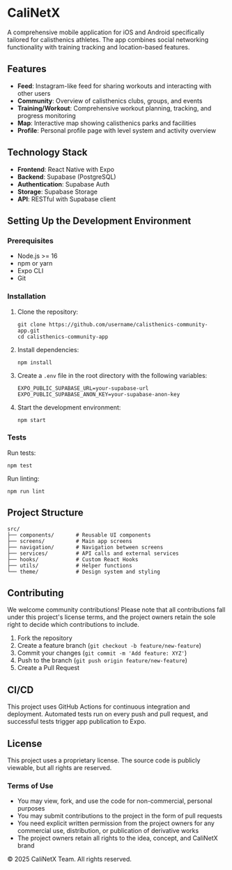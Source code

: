 # CaliNetX

A comprehensive mobile application for iOS and Android specifically tailored for calisthenics athletes. The app combines social networking functionality with training tracking and location-based features.

## Features

- **Feed**: Instagram-like feed for sharing workouts and interacting with other users
- **Community**: Overview of calisthenics clubs, groups, and events
- **Training/Workout**: Comprehensive workout planning, tracking, and progress monitoring
- **Map**: Interactive map showing calisthenics parks and facilities
- **Profile**: Personal profile page with level system and activity overview

## Technology Stack

- **Frontend**: React Native with Expo
- **Backend**: Supabase (PostgreSQL)
- **Authentication**: Supabase Auth
- **Storage**: Supabase Storage
- **API**: RESTful with Supabase client

## Setting Up the Development Environment

### Prerequisites

- Node.js >= 16
- npm or yarn
- Expo CLI
- Git

### Installation

1. Clone the repository:
   ```
   git clone https://github.com/username/calisthenics-community-app.git
   cd calisthenics-community-app
   ```

2. Install dependencies:
   ```
   npm install
   ```

3. Create a `.env` file in the root directory with the following variables:
   ```
   EXPO_PUBLIC_SUPABASE_URL=your-supabase-url
   EXPO_PUBLIC_SUPABASE_ANON_KEY=your-supabase-anon-key
   ```

4. Start the development environment:
   ```
   npm start
   ```

### Tests

Run tests:
```
npm test
```

Run linting:
```
npm run lint
```

## Project Structure

```
src/
├── components/       # Reusable UI components
├── screens/          # Main app screens
├── navigation/       # Navigation between screens
├── services/         # API calls and external services
├── hooks/            # Custom React Hooks
├── utils/            # Helper functions
└── theme/            # Design system and styling
```

## Contributing

We welcome community contributions! Please note that all contributions fall under this project's license terms, and the project owners retain the sole right to decide which contributions to include.

1. Fork the repository
2. Create a feature branch (`git checkout -b feature/new-feature`)
3. Commit your changes (`git commit -m 'Add feature: XYZ'`)
4. Push to the branch (`git push origin feature/new-feature`)
5. Create a Pull Request

## CI/CD

This project uses GitHub Actions for continuous integration and deployment. Automated tests run on every push and pull request, and successful tests trigger app publication to Expo.

## License

This project uses a proprietary license. The source code is publicly viewable, but all rights are reserved.

### Terms of Use

- You may view, fork, and use the code for non-commercial, personal purposes
- You may submit contributions to the project in the form of pull requests
- You need explicit written permission from the project owners for any commercial use, distribution, or publication of derivative works
- The project owners retain all rights to the idea, concept, and CaliNetX brand

© 2025 CaliNetX Team. All rights reserved.